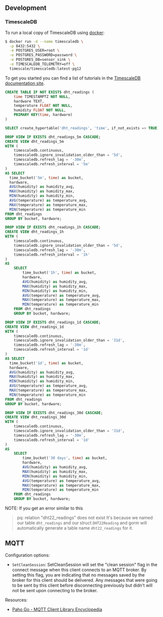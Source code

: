 

## Development 


### TimescaleDB

To run a local copy of TimescaleDB using [docker](https://github.com/timescale/timescaledb-docker):

```bash
$ docker run -d --name timescaledb \
  -p 8432:5432 \
  -e POSTGRES_USER=root \
  -e POSTGRES_PASSWORD=password \
  -e POSTGRES_DB=sensor_sink \
  -e TIMESCALEDB_TELEMETRY=off \
  timescale/timescaledb:latest-pg12
```

To get you started you can find a list of tutorials in the [TimescaleDB documentation site](https://docs.timescale.com/latest/tutorials).


```sql
CREATE TABLE IF NOT EXISTS dht_readings (
    time TIMESTAMPTZ NOT NULL,
    hardware TEXT,
    temperature FLOAT NOT NULL,
    humidity FLOAT NOT NULL,
    PRIMARY KEY(time, hardware)
)

SELECT create_hypertable('dht_readings', 'time', if_not_exists => TRUE);
```

```sql
DROP VIEW IF EXISTS dht_readings_5m CASCADE;
CREATE VIEW dht_readings_5m 
WITH (
    timescaledb.continuous,
    timescaledb.ignore_invalidation_older_than = '5d',
    timescaledb.refresh_lag = '-30m',
    timescaledb.refresh_interval = '5m'
)
AS SELECT
  time_bucket('5m', time) as bucket, 
  hardware,
  AVG(humidity) as humidity_avg,
  MAX(humidity) as humidity_max,
  MIN(humidity) as humidity_min,
  AVG(temperature) as temperature_avg,
  MAX(temperature) as temperature_max,
  MIN(temperature) as temperature_min
FROM dht_readings
GROUP BY bucket, hardware;
```

```sql
DROP VIEW IF EXISTS dht_readings_1h CASCADE;
CREATE VIEW dht_readings_1h
WITH (
    timescaledb.continuous,
    timescaledb.ignore_invalidation_older_than = '5d',
    timescaledb.refresh_lag = '-30m',
    timescaledb.refresh_interval = '1h'
)
AS 
    SELECT
        time_bucket('1h', time) as bucket, 
        hardware,
        AVG(humidity) as humidity_avg,
        MAX(humidity) as humidity_max,
        MIN(humidity) as humidity_min,
        AVG(temperature) as temperature_avg,
        MAX(temperature) as temperature_max,
        MIN(temperature) as temperature_min
    FROM dht_readings
    GROUP BY bucket, hardware;
```

```sql
DROP VIEW IF EXISTS dht_readings_1d CASCADE;
CREATE VIEW dht_readings_1d
WITH (
    timescaledb.continuous,
    timescaledb.ignore_invalidation_older_than = '31d',
    timescaledb.refresh_lag = '-30m',
    timescaledb.refresh_interval = '1d'
)
AS SELECT
  time_bucket('1d', time) as bucket, 
  hardware,
  AVG(humidity) as humidity_avg,
  MAX(humidity) as humidity_max,
  MIN(humidity) as humidity_min,
  AVG(temperature) as temperature_avg,
  MAX(temperature) as temperature_max,
  MIN(temperature) as temperature_min
FROM dht_readings
GROUP BY bucket, hardware;
```

```sql
DROP VIEW IF EXISTS dht_readings_30d CASCADE;
CREATE VIEW dht_readings_30d
WITH (
    timescaledb.continuous,
    timescaledb.ignore_invalidation_older_than = '31d',
    timescaledb.refresh_lag = '-30m',
    timescaledb.refresh_interval = '1d'
)
AS 
    SELECT
        time_bucket('30 days', time) as bucket, 
        hardware,
        AVG(humidity) as humidity_avg,
        MAX(humidity) as humidity_max,
        MIN(humidity) as humidity_min,
        AVG(temperature) as temperature_avg,
        MAX(temperature) as temperature_max,
        MIN(temperature) as temperature_min
    FROM dht_readings
    GROUP BY bucket, hardware;
```

NOTE: If you get an error similar to this 
>pq: relation "dht22_readings" does not exist
It's because we named our table `dht_readings` and our struct `DHT22Reading` and gorm will automatically generate a table name `dht22_readings` for it.



## MQTT

Configuration options:

- `SetCleanSession`: SetCleanSession will set the "clean session" flag in the connect message when this client connects to an MQTT broker. By setting this flag, you are indicating that no messages saved by the broker for this client should be delivered. Any messages that were going to be sent by this client before disconnecting previously but didn't will not be sent upon connecting to the broker. 


Resources:

- [Paho Go - MQTT Client Library Encyclopedia](https://www.hivemq.com/blog/mqtt-client-library-encyclopedia-golang/)
